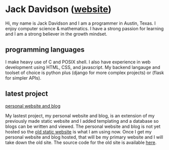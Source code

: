 # Jack Davidson ([website](https://jack-davidson.github.io/site/))
Hi, my name is Jack Davidson and I am a programmer in Austin, Texas. I enjoy
computer science & mathematics. I have a strong passion for learning and I am a
strong believer in the growth mindset.

## programming languages
I make heavy use of C and POSIX shell. I also have experience in web development
using HTML, CSS, and javascript. My backend langauge and toolset of choice is
python plus (django for more complex projects) or (flask for simpler APIs).

## latest project
[personal website and blog](https://github.com/jack-davidson/jackdavidson)

My lastest project, my personal website and blog, is an extension of my
previously made static website and I added templating and a database so blogs
can be written and viewed. The personal website and blog is not yet hosted
so the [old static website](https://jack-davidson.github.io/site/) is what
I am using now. Once I get my personal website and blog hosted, that will
be my primary website and I will take down the old site. The source code for
the old site is available [here](https://github.com/jack-davidson/site).
